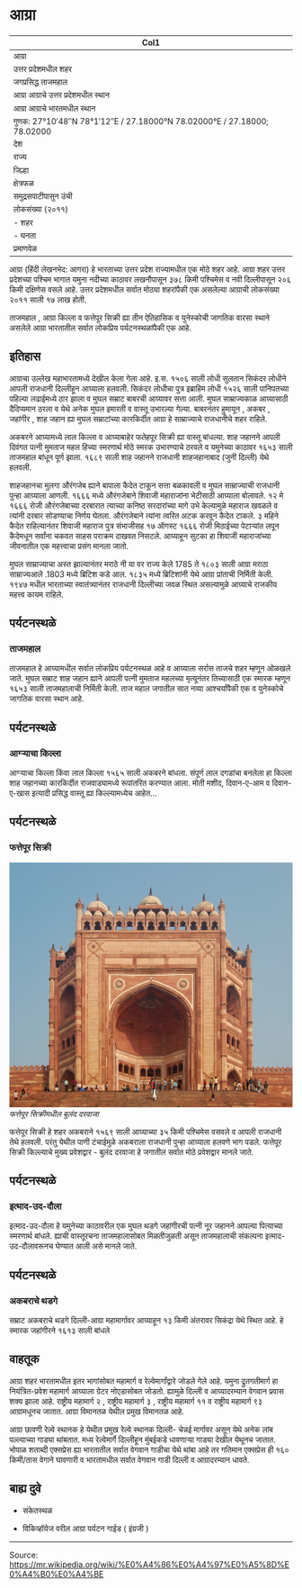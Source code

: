 # आग्रा

| Col1 |
| --- |
| आग्रा |
| उत्तर प्रदेशमधील शहर |
| जगप्रसिद्ध ताजमहाल |
| आग्रा आग्राचे उत्तर प्रदेशमधील स्थान |
| आग्रा आग्राचे भारतमधील स्थान |
| गुणक: 27°10′48″N 78°1′12″E / 27.18000°N 78.02000°E / 27.18000; 78.02000 |
| देश |
| राज्य |
| जिल्हा |
| क्षेत्रफळ |
| समुद्रसपाटीपासुन उंची |
| लोकसंख्या (२०११) |
| - शहर |
| - घनता |
| प्रमाणवेळ |

आग्रा (हिंदी लेखनभेद: आगरा) हे भारताच्या उत्तर प्रदेश राज्यामधील एक मोठे शहर आहे. आग्रा शहर उत्तर प्रदेशच्या पश्चिम भागात यमुना नदीच्या काठावर लखनौपासून ३७८ किमी पश्चिमेस व नवी दिल्लीपासून २०६ किमी दक्षिणेस वसले आहे. उत्तर प्रदेशमधील सर्वात मोठ्या शहरांपैकी एक असलेल्या आग्राची लोकसंख्या २०११ साली १७ लाख होती.

ताजमहाल , आग्रा किल्ला व फत्तेपूर सिक्री ह्या तीन ऐतिहासिक व युनेस्कोची जागतिक वारसा स्थाने असलेले आग्रा भारतातील सर्वात लोकप्रिय पर्यटनस्थळांपैकी एक आहे.

## इतिहास

आग्राचा उल्लेख महाभारतामध्ये देखील केला गेला आहे. इ.स. १५०६ साली लोधी सुलतान सिकंदर लोधीने आपली राजधानी दिल्लीहून आग्र्याला हलवली. सिकंदर लोधीचा पुत्र इब्राहिम लोधी १५२६ साली पानिपतच्या पहिल्या लढाईमध्ये ठार झाला व मुघल सम्राट बाबरची आग्र्यावर सत्ता आली. मुघल साम्राज्यकाळ आग्र्यासाठी दैदिप्यमान ठरला व येथे अनेक मुघल इमारती व वास्तू उभारल्या गेल्या. बाबरनंतर हुमायून , अकबर , जहांगीर , शाह जहान ह्या मुघल सम्राटांच्या कारकिर्दीत आग्रा हे साम्राज्याचे राजधानीचे शहर राहिले.

अकबरने आग्र्यामध्ये लाल किल्ला व आग्र्याबाहेर फतेहपूर सिक्री ह्या वास्तू बांधल्या. शाह जहानने आपली दिवंगत पत्नी मुमताज महल हिच्या स्मरणार्थ मोठे स्मरक उभारण्याचे ठरवले व यमुनेच्या काठावर १६५३ साली ताजमहाल बांधून पूर्ण झाला. १६८९ साली शाह जहानने राजधानी शाहजहानाबाद (जुनी दिल्ली) येथे हलवली.

शाहजहानचा मुलगा औरंगजेब ह्याने बापाला कैदेत टाकून सत्ता बळकावली व मुघल साम्राज्याची राजधानी पुन्हा आग्र्याला आणली. १६६६ मध्ये औरंगजेबाने शिवाजी महाराजांना भेटीसाठी आग्र्याला बोलावले. १२ मे १६६६ रोजी औरंगजेबाच्या दरबारात त्याच्या कनिष्ठ सरदारांच्या मागे उभे केल्यामुळे महाराज खवळले व त्यांनी दरबार सोडण्याचा निर्णय घेतला. औरंगजेबाने त्यांना त्वरित अटक करवून कैदेत टाकले. ३ महिने कैदेत राहिल्यानंतर शिवाजी महाराज पुत्र संभाजीसह १७ ऑगस्ट १६६६ रोजी मिठाईच्या पेटाऱ्यांत लपून कैदेमधून सर्वांना चकवत साहस पराक्रम दाखवत निसटले. आग्र्याहून सुटका हा शिवाजी महाराजांच्या जीवनातील एक महत्त्वाचा प्रसंग मानला जातो.

मुघल साम्राज्याचा अस्त झाल्यानंतर मराठे नी या वर राज्य केले 1785 ते १८०३ साली आग्रा मराठा साम्राज्यआले .1803 मध्ये ब्रिटिश कडे आल. १८३५ मध्ये ब्रिटिशांनी येथे आग्रा प्रांताची निर्मिती केली. १९४७ मधील भारताच्या स्वातंत्र्यानंतर राजधानी दिल्लीच्या जवळ स्थित असल्यामुळे आग्र्याचे राजकीय महत्त्व कायम राहिले.

## पर्यटनस्थळे

### ताजमहाल

ताजमहाल हे आग्र्यामधील सर्वात लोकप्रिय पर्यटनस्थळ आहे व आग्र्याला सर्रास ताजचे शहर म्हणून ओळखले जाते. मुघल सम्राट शाह जहान ह्याने आपली पत्नी मुमताज महलच्या मृत्यूनंतर तिच्यासाठी एक स्मारक म्हणून १६५३ साली ताजमहालाची निर्मिती केली. ताज महाल जगातील सात नव्या आश्चर्यांपैकी एक व युनेस्कोचे जागतिक वारसा स्थान आहे.

## पर्यटनस्थळे

### आग्‍ऱ्याचा किल्ला

आग्‍ऱ्याचा किल्ला किंवा लाल किल्ला १५६५ साली अकबरने बांधला. संपूर्ण लाल दगडांचा बनलेला हा किल्ला शाह जहानच्या कारकिर्दीत राजवाड्यामध्ये रूपांतरित करण्यात आला. मोती मशीद, दिवान-ए-आम व दिवान-ए-खास इत्यादी प्रसिद्ध वास्तू ह्या किल्ल्यामध्येच आहेत...

## पर्यटनस्थळे

### फत्तेपूर सिक्री

![](../../images/ae760e49a31a7015.jpg)
*फत्तेपूर सिक्रीमधील बुलंद दरवाजा*

फत्तेपूर सिक्री हे शहर अकबराने १५६९ साली आग्र्याच्या ३५ किमी पश्चिमेस वसवले व आपली राजधानी तेथे हलवली. परंतु येथील पाणी टंचाईमुळे अकबराला राजधानी पुन्हा आग्र्याला हलवणे भाग पडले. फत्तेपूर सिक्री किल्ल्याचे मुख्य प्रवेशद्वार - बुलंद दरवाजा हे जगातील सर्वात मोठे प्रवेशद्वार मानले जाते.

## पर्यटनस्थळे

### इत्माद-उद-दौला

इत्माद-उद-दौला हे यमुनेच्या काठावरील एक मुघल थडगे जहांगीरची पत्नी नूर जहानने आपल्या पित्याच्या स्मरणार्थ बांधले. ह्याची वास्तूरचना ताजमहालासोबत मिळतीजुळती असून ताजमहालाची संकल्पना इत्माद-उद-दौलावरूनच घेण्यात आली असे मानले जाते.

## पर्यटनस्थळे

### अकबराचे थडगे

सम्राट अकबराचे थडगे दिल्ली-आग्रा महामार्गावर आग्र्याहून १३ किमी अंतरावर सिकंद्रा येथे स्थित आहे. हे स्मारक जहांगीरने १६१३ साली बांधले

## वाहतूक

आग्रा शहर भारतामधील इतर भागांसोबत महामार्ग व रेल्वेमार्गांद्वारे जोडले गेले आहे. यमुना द्रुतगतीमार्ग हा नियंत्रित-प्रवेश महामार्ग आग्र्याला ग्रेटर नोएडासोबत जोडतो. ह्यामुळे दिल्ली व आग्र्यादरम्यान वेगवान प्रवास शक्य झाला आहे. राष्ट्रीय महामार्ग २ , राष्ट्रीय महामार्ग ३ , राष्ट्रीय महामार्ग ११ व राष्ट्रीय महामार्ग ९३ आग्रामधूनच जातात. आग्रा विमानतळ येथील प्रमुख विमानतळ आहे.

आग्रा छावणी रेल्वे स्थानक हे येथील प्रमुख रेल्वे स्थानक दिल्ली- चेन्नई मार्गावर असून येथे अनेक लांब पल्ल्याच्या गाड्या थांबतात. मध्य रेल्वेमार्गे दिल्लीहून मुंबईकडे धावणाऱ्या गाड्या देखील येथूनच जातात. भोपाळ शताब्दी एक्सप्रेस ह्या भारतातील सर्वात वेगवान गाडीचा येथे थांबा आहे तर गतिमान एक्सप्रेस ही १६० किमी/तास वेगाने घावणारी व भारतामधील सर्वात वेगवान गाडी दिल्ली व आग्रादरम्यान धावते.

## बाह्य दुवे

- संकेतस्थळ

- विकिव्हॉयेज वरील आग्रा पर्यटन गाईड ( इंग्रजी )

---
Source: https://mr.wikipedia.org/wiki/%E0%A4%86%E0%A4%97%E0%A5%8D%E0%A4%B0%E0%A4%BE
